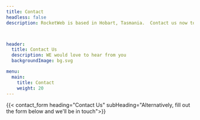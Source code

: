```yaml
---
title: Contact
headless: false
description: RocketWeb is based in Hobart, Tasmania.  Contact us now to talk to us about your next web project



header:
  title: Contact Us
  description: WE would love to hear from you
  backgroundImage: bg.svg

menu:
  main:
    title: Contact
    weight: 20
---
```

 
{{< contact_form heading="Contact Us" subHeading="Alternatively, fill out the form below and we'll be in touch">}}



